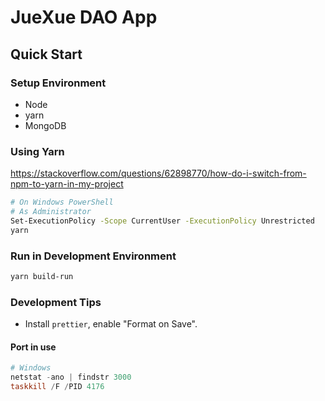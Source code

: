 # JueXue DAO App

## Quick Start

### Setup Environment

- Node
- yarn
- MongoDB

### Using Yarn

<https://stackoverflow.com/questions/62898770/how-do-i-switch-from-npm-to-yarn-in-my-project>

```sh
# On Windows PowerShell
# As Administrator
Set-ExecutionPolicy -Scope CurrentUser -ExecutionPolicy Unrestricted
yarn
```

### Run in Development Environment

```sh
yarn build-run
```

### Development Tips

- Install `prettier`, enable "Format on Save".

#### Port in use

```PowerShell
# Windows
netstat -ano | findstr 3000
taskkill /F /PID 4176
```
